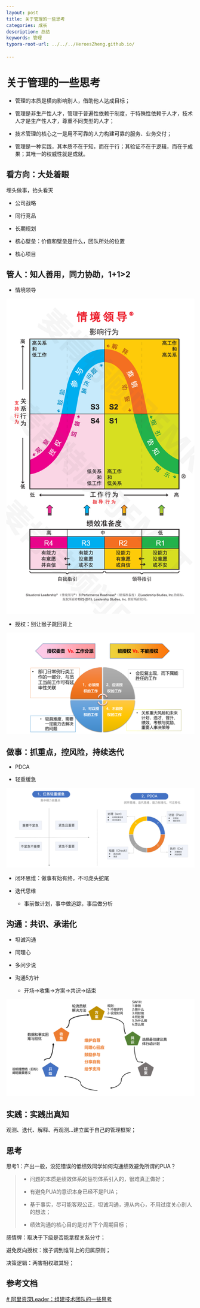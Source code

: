 ```yaml
---
layout: post
title: 关于管理的一些思考
categories: 成长
description: 总结
keywords: 管理
typora-root-url: ../../../HeroesZheng.github.io/

---
```


# 关于管理的一些思考

- 管理的本质是横向影响别人，借助他人达成目标；

- 管理是非生产性人才，管理于普遍性依赖于制度，于特殊性依赖于人才，技术人才是生产性人才，尊重不同类型的人才；

- 技术管理的核心之一是用不可靠的人力构建可靠的服务、业务交付；

- 管理是一种实践，其本质不在于知，而在于行；其验证不在于逻辑，而在于成果；其唯一的权威性就是成就。

## 看方向：大处着眼

埋头做事，抬头看天

- 公司战略

- 同行竞品

- 长期规划

- 核心壁垒：价值和壁垒是什么，团队所处的位置

- 核心项目

## 管人：知人善用，同力协助，1+1>2

- 情境领导

![20190912150714673.png](/images/20190925150022544.png)

- 授权：别让猴子跳回背上

![image-20211111105052938](/images/image-20211111105052938.png)

## 做事：抓重点，控风险，持续迭代

- PDCA

- 轻重缓急

![](/images/2022-01-06-11-47-07-image.png)

- 闭环思维：做事有始有终，不可虎头蛇尾

- 迭代思维
  
  - 事前做计划，事中做追踪，事后做分析

## 沟通：共识、承诺化

- 坦诚沟通

- 同理心

- 多问少说

- 沟通5方针
  
  - 开场→收集→方案→共识→结束

![image-20211111110002560](/images/image-20211111110002560.png)

## 实践：实践出真知

观测、迭代、解释、再观测...建立属于自己的管理框架；

## 思考

思考1：产出一般，没犯错误的低绩效同学如何沟通绩效避免所谓的PUA？

> - 问题的本质是绩效体系的惩罚体系引入的，很难真正做好；
> 
> - 有避免PUA的意识本身已经不是PUA；
> 
> - 基于事实，尽可能客观公正，坦诚沟通，遵从内心，不用过度关心别人的想法；
> 
> - 绩效沟通的核心目的是对齐下个周期目标；

感情牌：取决于下级是否能拿捏关系分寸；

避免反向授权：猴子调到谁背上的归属原则；

决策逻辑：两害相权取其轻；

## 参考文档

[# 阿里资深Leader：组建技术团队的一些思考](https://mp.weixin.qq.com/s/7C3m8_mk-ERAykbNUFvhVA)

